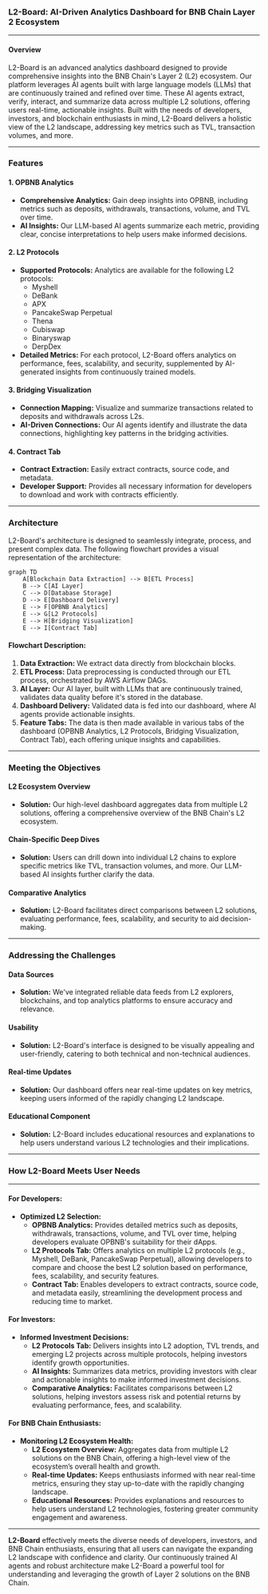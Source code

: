 ### L2-Board: AI-Driven Analytics Dashboard for BNB Chain Layer 2 Ecosystem

---

#### Overview

L2-Board is an advanced analytics dashboard designed to provide comprehensive insights into the BNB Chain's Layer 2 (L2) ecosystem. Our platform leverages AI agents built with large language models (LLMs) that are continuously trained and refined over time. These AI agents extract, verify, interact, and summarize data across multiple L2 solutions, offering users real-time, actionable insights. Built with the needs of developers, investors, and blockchain enthusiasts in mind, L2-Board delivers a holistic view of the L2 landscape, addressing key metrics such as TVL, transaction volumes, and more.

---

### Features

#### 1. OPBNB Analytics

- **Comprehensive Analytics:** Gain deep insights into OPBNB, including metrics such as deposits, withdrawals, transactions, volume, and TVL over time.
- **AI Insights:** Our LLM-based AI agents summarize each metric, providing clear, concise interpretations to help users make informed decisions.

#### 2. L2 Protocols

- **Supported Protocols:** Analytics are available for the following L2 protocols:
  - Myshell
  - DeBank
  - APX
  - PancakeSwap Perpetual
  - Thena
  - Cubiswap
  - Binaryswap
  - DerpDex
- **Detailed Metrics:** For each protocol, L2-Board offers analytics on performance, fees, scalability, and security, supplemented by AI-generated insights from continuously trained models.

#### 3. Bridging Visualization

- **Connection Mapping:** Visualize and summarize transactions related to deposits and withdrawals across L2s.
- **AI-Driven Connections:** Our AI agents identify and illustrate the data connections, highlighting key patterns in the bridging activities.

#### 4. Contract Tab

- **Contract Extraction:** Easily extract contracts, source code, and metadata.
- **Developer Support:** Provides all necessary information for developers to download and work with contracts efficiently.

---

### Architecture

L2-Board's architecture is designed to seamlessly integrate, process, and present complex data. The following flowchart provides a visual representation of the architecture:

```mermaid
graph TD
    A[Blockchain Data Extraction] --> B[ETL Process]
    B --> C[AI Layer]
    C --> D[Database Storage]
    D --> E[Dashboard Delivery]
    E --> F[OPBNB Analytics]
    E --> G[L2 Protocols]
    E --> H[Bridging Visualization]
    E --> I[Contract Tab]

```

#### Flowchart Description:

1. **Data Extraction:** We extract data directly from blockchain blocks.
2. **ETL Process:** Data preprocessing is conducted through our ETL process, orchestrated by AWS Airflow DAGs.
3. **AI Layer:** Our AI layer, built with LLMs that are continuously trained, validates data quality before it's stored in the database.
4. **Dashboard Delivery:** Validated data is fed into our dashboard, where AI agents provide actionable insights.
5. **Feature Tabs:** The data is then made available in various tabs of the dashboard (OPBNB Analytics, L2 Protocols, Bridging Visualization, Contract Tab), each offering unique insights and capabilities.

---

### Meeting the Objectives

#### L2 Ecosystem Overview
- **Solution:** Our high-level dashboard aggregates data from multiple L2 solutions, offering a comprehensive overview of the BNB Chain's L2 ecosystem.

#### Chain-Specific Deep Dives
- **Solution:** Users can drill down into individual L2 chains to explore specific metrics like TVL, transaction volumes, and more. Our LLM-based AI insights further clarify the data.

#### Comparative Analytics
- **Solution:** L2-Board facilitates direct comparisons between L2 solutions, evaluating performance, fees, scalability, and security to aid decision-making.

---

### Addressing the Challenges

#### Data Sources
- **Solution:** We've integrated reliable data feeds from L2 explorers, blockchains, and top analytics platforms to ensure accuracy and relevance.

#### Usability
- **Solution:** L2-Board's interface is designed to be visually appealing and user-friendly, catering to both technical and non-technical audiences.

#### Real-time Updates
- **Solution:** Our dashboard offers near real-time updates on key metrics, keeping users informed of the rapidly changing L2 landscape.

#### Educational Component
- **Solution:** L2-Board includes educational resources and explanations to help users understand various L2 technologies and their implications.

---

### How L2-Board Meets User Needs

---

#### **For Developers:**
- **Optimized L2 Selection:** 
  - **OPBNB Analytics:** Provides detailed metrics such as deposits, withdrawals, transactions, volume, and TVL over time, helping developers evaluate OPBNB's suitability for their dApps.
  - **L2 Protocols Tab:** Offers analytics on multiple L2 protocols (e.g., Myshell, DeBank, PancakeSwap Perpetual), allowing developers to compare and choose the best L2 solution based on performance, fees, scalability, and security features.
  - **Contract Tab:** Enables developers to extract contracts, source code, and metadata easily, streamlining the development process and reducing time to market.

#### **For Investors:**
- **Informed Investment Decisions:**
  - **L2 Protocols Tab:** Delivers insights into L2 adoption, TVL trends, and emerging L2 projects across multiple protocols, helping investors identify growth opportunities.
  - **AI Insights:** Summarizes data metrics, providing investors with clear and actionable insights to make informed investment decisions.
  - **Comparative Analytics:** Facilitates comparisons between L2 solutions, helping investors assess risk and potential returns by evaluating performance, fees, and scalability.

#### **For BNB Chain Enthusiasts:**
- **Monitoring L2 Ecosystem Health:**
  - **L2 Ecosystem Overview:** Aggregates data from multiple L2 solutions on the BNB Chain, offering a high-level view of the ecosystem’s overall health and growth.
  - **Real-time Updates:** Keeps enthusiasts informed with near real-time metrics, ensuring they stay up-to-date with the rapidly changing landscape.
  - **Educational Resources:** Provides explanations and resources to help users understand L2 technologies, fostering greater community engagement and awareness.

---

**L2-Board** effectively meets the diverse needs of developers, investors, and BNB Chain enthusiasts, ensuring that all users can navigate the expanding L2 landscape with confidence and clarity. Our continuously trained AI agents and robust architecture make L2-Board a powerful tool for understanding and leveraging the growth of Layer 2 solutions on the BNB Chain.
